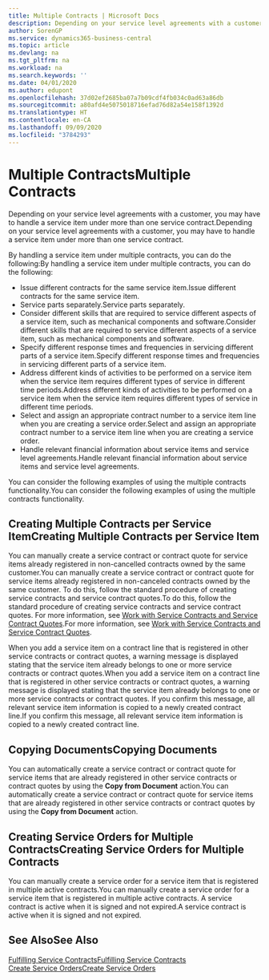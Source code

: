 ```yaml
---
title: Multiple Contracts | Microsoft Docs
description: Depending on your service level agreements with a customer, you may have to handle a service item under more than one service contract.
author: SorenGP
ms.service: dynamics365-business-central
ms.topic: article
ms.devlang: na
ms.tgt_pltfrm: na
ms.workload: na
ms.search.keywords: ''
ms.date: 04/01/2020
ms.author: edupont
ms.openlocfilehash: 37d02ef2685ba07a7b09cdf4fb034c0ad63a86db
ms.sourcegitcommit: a80afd4e5075018716efad76d82a54e158f1392d
ms.translationtype: HT
ms.contentlocale: en-CA
ms.lasthandoff: 09/09/2020
ms.locfileid: "3784293"
---
```

# <a name="multiple-contracts"></a><span data-ttu-id="5fbf6-103">Multiple Contracts</span><span class="sxs-lookup"><span data-stu-id="5fbf6-103">Multiple Contracts</span></span>
<span data-ttu-id="5fbf6-104">Depending on your service level agreements with a customer, you may have to handle a service item under more than one service contract.</span><span class="sxs-lookup"><span data-stu-id="5fbf6-104">Depending on your service level agreements with a customer, you may have to handle a service item under more than one service contract.</span></span>  
  
<span data-ttu-id="5fbf6-105">By handling a service item under multiple contracts, you can do the following:</span><span class="sxs-lookup"><span data-stu-id="5fbf6-105">By handling a service item under multiple contracts, you can do the following:</span></span>  
  
* <span data-ttu-id="5fbf6-106">Issue different contracts for the same service item.</span><span class="sxs-lookup"><span data-stu-id="5fbf6-106">Issue different contracts for the same service item.</span></span>  
* <span data-ttu-id="5fbf6-107">Service parts separately.</span><span class="sxs-lookup"><span data-stu-id="5fbf6-107">Service parts separately.</span></span>  
* <span data-ttu-id="5fbf6-108">Consider different skills that are required to service different aspects of a service item, such as mechanical components and software.</span><span class="sxs-lookup"><span data-stu-id="5fbf6-108">Consider different skills that are required to service different aspects of a service item, such as mechanical components and software.</span></span>  
* <span data-ttu-id="5fbf6-109">Specify different response times and frequencies in servicing different parts of a service item.</span><span class="sxs-lookup"><span data-stu-id="5fbf6-109">Specify different response times and frequencies in servicing different parts of a service item.</span></span>  
* <span data-ttu-id="5fbf6-110">Address different kinds of activities to be performed on a service item when the service item requires different types of service in different time periods.</span><span class="sxs-lookup"><span data-stu-id="5fbf6-110">Address different kinds of activities to be performed on a service item when the service item requires different types of service in different time periods.</span></span>  
* <span data-ttu-id="5fbf6-111">Select and assign an appropriate contract number to a service item line when you are creating a service order.</span><span class="sxs-lookup"><span data-stu-id="5fbf6-111">Select and assign an appropriate contract number to a service item line when you are creating a service order.</span></span>  
* <span data-ttu-id="5fbf6-112">Handle relevant financial information about service items and service level agreements.</span><span class="sxs-lookup"><span data-stu-id="5fbf6-112">Handle relevant financial information about service items and service level agreements.</span></span>  
  
<span data-ttu-id="5fbf6-113">You can consider the following examples of using the multiple contracts functionality.</span><span class="sxs-lookup"><span data-stu-id="5fbf6-113">You can consider the following examples of using the multiple contracts functionality.</span></span>  
  
## <a name="creating-multiple-contracts-per-service-item"></a><span data-ttu-id="5fbf6-114">Creating Multiple Contracts per Service Item</span><span class="sxs-lookup"><span data-stu-id="5fbf6-114">Creating Multiple Contracts per Service Item</span></span>  
<span data-ttu-id="5fbf6-115">You can manually create a service contract or contract quote for service items already registered in non-cancelled contracts owned by the same customer.</span><span class="sxs-lookup"><span data-stu-id="5fbf6-115">You can manually create a service contract or contract quote for service items already registered in non-canceled contracts owned by the same customer.</span></span> <span data-ttu-id="5fbf6-116">To do this, follow the standard procedure of creating service contracts and service contract quotes.</span><span class="sxs-lookup"><span data-stu-id="5fbf6-116">To do this, follow the standard procedure of creating service contracts and service contract quotes.</span></span> <span data-ttu-id="5fbf6-117">For more information, see [Work with Service Contracts and Service Contract Quotes](service-how-to-create-service-contracts-and-service-contract-quotes.md).</span><span class="sxs-lookup"><span data-stu-id="5fbf6-117">For more information, see [Work with Service Contracts and Service Contract Quotes](service-how-to-create-service-contracts-and-service-contract-quotes.md).</span></span>  
  
<span data-ttu-id="5fbf6-118">When you add a service item on a contract line that is registered in other service contracts or contract quotes, a warning message is displayed stating that the service item already belongs to one or more service contracts or contract quotes.</span><span class="sxs-lookup"><span data-stu-id="5fbf6-118">When you add a service item on a contract line that is registered in other service contracts or contract quotes, a warning message is displayed stating that the service item already belongs to one or more service contracts or contract quotes.</span></span> <span data-ttu-id="5fbf6-119">If you confirm this message, all relevant service item information is copied to a newly created contract line.</span><span class="sxs-lookup"><span data-stu-id="5fbf6-119">If you confirm this message, all relevant service item information is copied to a newly created contract line.</span></span>  
  
## <a name="copying-documents"></a><span data-ttu-id="5fbf6-120">Copying Documents</span><span class="sxs-lookup"><span data-stu-id="5fbf6-120">Copying Documents</span></span>  
<span data-ttu-id="5fbf6-121">You can automatically create a service contract or contract quote for service items that are already registered in other service contracts or contract quotes by using the **Copy from Document** action.</span><span class="sxs-lookup"><span data-stu-id="5fbf6-121">You can automatically create a service contract or contract quote for service items that are already registered in other service contracts or contract quotes by using the **Copy from Document** action.</span></span>  
  
## <a name="creating-service-orders-for-multiple-contracts"></a><span data-ttu-id="5fbf6-122">Creating Service Orders for Multiple Contracts</span><span class="sxs-lookup"><span data-stu-id="5fbf6-122">Creating Service Orders for Multiple Contracts</span></span>  
<span data-ttu-id="5fbf6-123">You can manually create a service order for a service item that is registered in multiple active contracts.</span><span class="sxs-lookup"><span data-stu-id="5fbf6-123">You can manually create a service order for a service item that is registered in multiple active contracts.</span></span> <span data-ttu-id="5fbf6-124">A service contract is active when it is signed and not expired.</span><span class="sxs-lookup"><span data-stu-id="5fbf6-124">A service contract is active when it is signed and not expired.</span></span>  
  
## <a name="see-also"></a><span data-ttu-id="5fbf6-125">See Also</span><span class="sxs-lookup"><span data-stu-id="5fbf6-125">See Also</span></span>  
[<span data-ttu-id="5fbf6-126">Fulfilling Service Contracts</span><span class="sxs-lookup"><span data-stu-id="5fbf6-126">Fulfilling Service Contracts</span></span>](service-fulfill-service-contracts.md)  
[<span data-ttu-id="5fbf6-127">Create Service Orders</span><span class="sxs-lookup"><span data-stu-id="5fbf6-127">Create Service Orders</span></span>](service-how-to-create-service-orders.md)  

